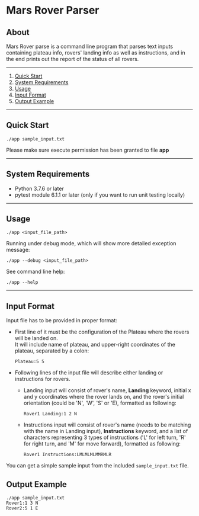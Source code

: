 # Mars Rover Parser

## About

Mars Rover parse is a command line program that parses text inputs containing plateau info, rovers' landing info as well as instructions, and in the end prints out the report of the status of all rovers.

---

1. [Quick Start](#quick-start)
1. [System Requirements](#system-requirements)
1. [Usage](#usage)
1. [Input Format](#input-format)
1. [Output Example](#output-example)

---

## Quick Start

```
./app sample_input.txt
```

Please make sure execute permission has been granted to file **app**

---

## System Requirements

- Python 3.7.6 or later
- pytest module 6.1.1 or later (only if you want to run unit testing locally)

---

## Usage

```
./app <input_file_path>
```

Running under debug mode, which will show more detailed exception message:

```
./app --debug <input_file_path>
```

See command line help:

```
./app --help
```

---

## Input Format

Input file has to be provided in proper format:

- First line of it must be the configuration of the Plateau where the rovers will be landed on.<br/>
  It will include name of plateau, and upper-right coordinates of the plateau, separated by a colon:<br/>

  ```
  Plateau:5 5
  ```

- Following lines of the input file will describe either landing or instructions for rovers.<br/>
  - Landing input will consist of rover's name, **Landing** keyword, initial x and y coordinates where the rover lands on, and the rover's initial orientation (could be 'N', 'W', 'S' or 'E), formatted as following:
    ```
    Rover1 Landing:1 2 N
    ```
  - Instructions input will consist of rover's name (needs to be matching with the name in Landing input), **Instructions** keyword, and a list of characters representing 3 types of instructions ('L' for left turn, 'R' for right turn, and 'M' for move forward), formatted as following:
    ```
    Rover1 Instructions:LMLMLMLMMRMLR
    ```

You can get a simple sample input from the included `sample_input.txt` file.

## Output Example
```
./app sample_input.txt 
Rover1:1 3 N
Rover2:5 1 E
```
